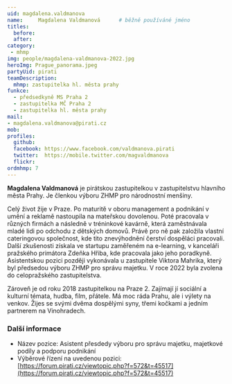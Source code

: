 ```yaml
---
uid: magdalena.valdmanova
name:     Magdalena Valdmanová  	# běžně používáné jméno
titles:
  before:
  after:
category:
 - mhmp
img: people/magdalena-valdmanova-2022.jpg
heroImg: Prague_panorama.jpeg
partyUid: pirati
teamDescription:
  mhmp: zastupitelka hl. města prahy
funkce: 
  - předsedkyně MS Praha 2
  - zastupitelka MČ Praha 2
  - zastupitelka hl. města prahy
mail:
- magdalena.valdmanova@pirati.cz
mob:			  
profiles:
  github:     
  facebook: https://www.facebook.com/valdmanova.pirati	
  twitter:  https://mobile.twitter.com/magvaldmanova	
  flickr:
ordmhmp: 7
---
```


**Magdalena Valdmanová** je pirátskou zastupitelkou v zastupitelstvu hlavního města Prahy. Je členkou výboru ZHMP pro národnostní menšiny.

Celý život žije v Praze. Po maturitě v oboru management a podnikání v umění a reklamě nastoupila na mateřskou dovolenou. Poté pracovala v různých firmách a následně v tréninkové kavárně, která zaměstnávala mladé lidi po odchodu z dětských domovů. Právě pro ně pak založila vlastní cateringovou společnost, kde tito znevýhodnění čerství dospěláci pracovali. Další zkušenosti získala ve startupu zaměřeném na e-learning, v kanceláři pražského primátora Zdeňka Hřiba, kde pracovala jako jeho poradkyně. Asistentskou pozici později vykonávala u zastupitele Viktora Mahrika, který byl předsedou výboru ZHMP pro správu majetku. V roce 2022 byla zvolena do celopražského zastupitelstva.

Zároveň je od roku 2018 zastupitelkou na Praze 2. Zajímají jí sociální a kulturní témata, hudba, film, přátele. Má moc ráda Prahu, ale i výlety na venkov. Žijes se svými dvěma dospělými syny, třemi kočkami a jedním partnerem na Vinohradech.

### Další informace

* Název pozice: Asistent přesdedy výboru pro správu majetku, majetkové podíly a podporu podnikání 
* Výběrové řízení na uvedenou pozici: [https://forum.pirati.cz/viewtopic.php?f=572&t=45517](https://forum.pirati.cz/viewtopic.php?f=572&t=45517)
